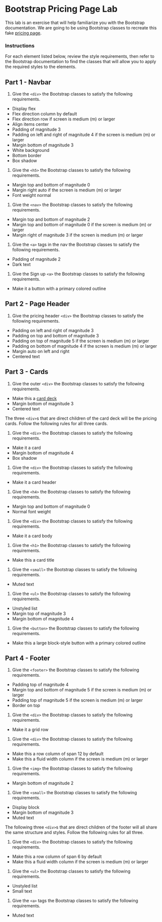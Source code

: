 # Bootstrap Pricing Page Lab

This lab is an exercise that will help familiarize you with the Bootstrap documentation. We are going to be using Bootstrap classes to recreate this fake [pricing page](https://getbootstrap.com/docs/4.0/examples/pricing/).

### Instructions

For each element listed below, review the style requirements, then refer to the Bootstrap documentation to find the classes that will allow you to apply the required styles to the elements.

## Part 1 - Navbar

1. Give the `<div>` the Bootstrap classes to satisfy the following requirements.
  - Display flex
  - Flex direction column by default
  - Flex direction row if screen is medium (m) or larger
  - Align items center
  - Padding of magnitude 3
  - Padding on left and right of magnitude 4 if the screen is medium (m) or larger
  - Margin bottom of magnitude 3
  - White background
  - Bottom border
  - Box shadow

1. Give the `<h5>` the Bootstrap classes to satisfy the following requirements.
  - Margin top and bottom of magnitude 0
  - Margin right auto if the screen is medium (m) or larger
  - Font weight normal

1. Give the `<nav>` the Bootstrap classes to satisfy the following requirements.
  - Margin top and bottom of magnitude 2
  - Margin top and bottom of magnitude 0 if the screen is medium (m) or larger
  - Margin right of magnitude 3 if the screen is medium (m) or larger

1. Give the `<a>` tags in the nav the Bootstrap classes to satisfy the following requirements.
  - Padding of magnitude 2
  - Dark text

1. Give the Sign up `<a>` the Bootstrap classes to satisfy the following requirements.
  - Make it a button with a primary colored outline

## Part 2 - Page Header

1. Give the pricing header `<div>` the Bootstrap classes to satisfy the following requirements.
  - Padding on left and right of magnitude 3
  - Padding on top and bottom of magnitude 3
  - Padding on top of magnitude 5 if the screen is medium (m) or larger
  - Padding on bottom of magnitude 4 if the screen is medium (m) or larger
  - Margin auto on left and right
  - Centered text

## Part 3 - Cards

1. Give the outer `<div>` the Bootstrap classes to satisfy the following requirements.
  - Make this a [card deck](https://getbootstrap.com/docs/4.0/components/card/#card-decks)
  - Margin bottom of magnitude 3
  - Centered text

The three `<div>`s that are direct children of the card deck will be the pricing cards. Follow the following rules for all three cards.

1. Give the `<div>` the Bootstrap classes to satisfy the following requirements.
  - Make it a card
  - Margin bottom of magnitude 4
  - Box shadow

1. Give the `<div>` the Bootstrap classes to satisfy the following requirements.
  - Make it a card header

1. Give the `<h4>` the Bootstrap classes to satisfy the following requirements.
  - Margin top and bottom of magnitude 0
  - Normal font weight

1. Give the `<div>` the Bootstrap classes to satisfy the following requirements.
  - Make it a card body

1. Give the `<h1>` the Bootstrap classes to satisfy the following requirements.
  - Make this a card title

1. Give the `<small>` the Bootstrap classes to satisfy the following requirements.
  - Muted text

1. Give the `<ul>` the Bootstrap classes to satisfy the following requirements.
  - Unstyled list
  - Margin top of magnitude 3
  - Margin bottom of magnitude 4

1. Give the `<button>` the Bootstrap classes to satisfy the following requirements.
  - Make this a large block-style button with a primary colored outline

## Part 4 - Footer

1. Give the `<footer>` the Bootstrap classes to satisfy the following requirements.
  - Padding top of magnitude 4
  - Margin top and bottom of magnitude 5 if the screen is medium (m) or larger
  - Padding top of magnitude 5 if the screen is medium (m) or larger
  - Border on top

1. Give the `<div>` the Bootstrap classes to satisfy the following requirements.
  - Make it a grid row

1. Give the `<div>` the Bootstrap classes to satisfy the following requirements.
  - Make this a row column of span 12 by default
  - Make this a fluid width column if the screen is medium (m) or larger

1. Give the `<img>` the Bootstrap classes to satisfy the following requirements.
  - Margin bottom of magnitude 2

1. Give the `<small>` the Bootstrap classes to satisfy the following requirements.
  - Display block
  - Margin bottom of magnitude 3
  - Muted text

The following three `<div>`s that are direct children of the footer will all share the same structure and styles. Follow the following rules for all three.

1. Give the `<div>` the Bootstrap classes to satisfy the following requirements.
  - Make this a row column of span 6 by default
  - Make this a fluid width column if the screen is medium (m) or larger

1. Give the `<ul>` the Bootstrap classes to satisfy the following requirements.
  - Unstyled list
  - Small text

1. Give the `<a>` tags the Bootstrap classes to satisfy the following requirements.
  - Muted text

